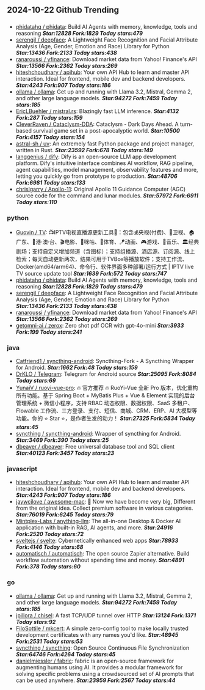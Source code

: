 ## 2024-10-22 Github Trending

### 
* [phidatahq / phidata](https://github.com/phidatahq/phidata): Build AI Agents with memory, knowledge, tools and reasoning ***Star:12828 Fork:1829 Today stars:479***
* [serengil / deepface](https://github.com/serengil/deepface): A Lightweight Face Recognition and Facial Attribute Analysis (Age, Gender, Emotion and Race) Library for Python ***Star:13436 Fork:2133 Today stars:438***
* [ranaroussi / yfinance](https://github.com/ranaroussi/yfinance): Download market data from Yahoo! Finance's API ***Star:13566 Fork:2362 Today stars:269***
* [hiteshchoudhary / apihub](https://github.com/hiteshchoudhary/apihub): Your own API Hub to learn and master API interaction. Ideal for frontend, mobile dev and backend developers. ***Star:4243 Fork:907 Today stars:186***
* [ollama / ollama](https://github.com/ollama/ollama): Get up and running with Llama 3.2, Mistral, Gemma 2, and other large language models. ***Star:94272 Fork:7459 Today stars:185***
* [EricLBuehler / mistral.rs](https://github.com/EricLBuehler/mistral.rs): Blazingly fast LLM inference. ***Star:4132 Fork:287 Today stars:159***
* [CleverRaven / Cataclysm-DDA](https://github.com/CleverRaven/Cataclysm-DDA): Cataclysm - Dark Days Ahead. A turn-based survival game set in a post-apocalyptic world. ***Star:10500 Fork:4157 Today stars:154***
* [astral-sh / uv](https://github.com/astral-sh/uv): An extremely fast Python package and project manager, written in Rust. ***Star:23592 Fork:678 Today stars:149***
* [langgenius / dify](https://github.com/langgenius/dify): Dify is an open-source LLM app development platform. Dify's intuitive interface combines AI workflow, RAG pipeline, agent capabilities, model management, observability features and more, letting you quickly go from prototype to production. ***Star:48706 Fork:6981 Today stars:133***
* [chrislgarry / Apollo-11](https://github.com/chrislgarry/Apollo-11): Original Apollo 11 Guidance Computer (AGC) source code for the command and lunar modules. ***Star:57972 Fork:6911 Today stars:110***

### python
* [Guovin / TV](https://github.com/Guovin/TV): 📺IPTV电视直播源更新工具🚀：包含💰央视(付费)、📡卫视、🏠广东、🌊港·澳·台、🎬电影、🎥咪咕、🏀体育、🪁动画、🎮游戏、🎵音乐、🏛经典剧场；支持自定义增加频道（含图标）；支持组播源、酒店源、订阅源、线上检索；每天自动更新两次，结果可用于TVBox等播放软件；支持工作流、Docker(amd64/arm64)、命令行、软件界面多种部署/运行方式 | IPTV live TV source update tool ***Star:1639 Fork:572 Today stars:747***
* [phidatahq / phidata](https://github.com/phidatahq/phidata): Build AI Agents with memory, knowledge, tools and reasoning ***Star:12828 Fork:1829 Today stars:479***
* [serengil / deepface](https://github.com/serengil/deepface): A Lightweight Face Recognition and Facial Attribute Analysis (Age, Gender, Emotion and Race) Library for Python ***Star:13436 Fork:2133 Today stars:438***
* [ranaroussi / yfinance](https://github.com/ranaroussi/yfinance): Download market data from Yahoo! Finance's API ***Star:13566 Fork:2362 Today stars:269***
* [getomni-ai / zerox](https://github.com/getomni-ai/zerox): Zero shot pdf OCR with gpt-4o-mini ***Star:3933 Fork:199 Today stars:241***

### java
* [Catfriend1 / syncthing-android](https://github.com/Catfriend1/syncthing-android): Syncthing-Fork - A Syncthing Wrapper for Android. ***Star:1662 Fork:48 Today stars:159***
* [DrKLO / Telegram](https://github.com/DrKLO/Telegram): Telegram for Android source ***Star:25095 Fork:8084 Today stars:69***
* [YunaiV / ruoyi-vue-pro](https://github.com/YunaiV/ruoyi-vue-pro): 🔥 官方推荐 🔥 RuoYi-Vue 全新 Pro 版本，优化重构所有功能。基于 Spring Boot + MyBatis Plus + Vue & Element 实现的后台管理系统 + 微信小程序，支持 RBAC 动态权限、数据权限、SaaS 多租户、Flowable 工作流、三方登录、支付、短信、商城、CRM、ERP、AI 大模型等功能。你的 ⭐️ Star ⭐️，是作者生发的动力！ ***Star:27325 Fork:5834 Today stars:45***
* [syncthing / syncthing-android](https://github.com/syncthing/syncthing-android): Wrapper of syncthing for Android. ***Star:3469 Fork:390 Today stars:25***
* [dbeaver / dbeaver](https://github.com/dbeaver/dbeaver): Free universal database tool and SQL client ***Star:40123 Fork:3457 Today stars:23***

### javascript
* [hiteshchoudhary / apihub](https://github.com/hiteshchoudhary/apihub): Your own API Hub to learn and master API interaction. Ideal for frontend, mobile dev and backend developers. ***Star:4243 Fork:907 Today stars:186***
* [jaywcjlove / awesome-mac](https://github.com/jaywcjlove/awesome-mac):  Now we have become very big, Different from the original idea. Collect premium software in various categories. ***Star:76019 Fork:6245 Today stars:79***
* [Mintplex-Labs / anything-llm](https://github.com/Mintplex-Labs/anything-llm): The all-in-one Desktop & Docker AI application with built-in RAG, AI agents, and more. ***Star:24916 Fork:2520 Today stars:72***
* [sveltejs / svelte](https://github.com/sveltejs/svelte): Cybernetically enhanced web apps ***Star:78933 Fork:4146 Today stars:68***
* [automatisch / automatisch](https://github.com/automatisch/automatisch): The open source Zapier alternative. Build workflow automation without spending time and money. ***Star:4891 Fork:378 Today stars:60***

### go
* [ollama / ollama](https://github.com/ollama/ollama): Get up and running with Llama 3.2, Mistral, Gemma 2, and other large language models. ***Star:94272 Fork:7459 Today stars:185***
* [jpillora / chisel](https://github.com/jpillora/chisel): A fast TCP/UDP tunnel over HTTP ***Star:13124 Fork:1371 Today stars:92***
* [FiloSottile / mkcert](https://github.com/FiloSottile/mkcert): A simple zero-config tool to make locally trusted development certificates with any names you'd like. ***Star:48945 Fork:2531 Today stars:53***
* [syncthing / syncthing](https://github.com/syncthing/syncthing): Open Source Continuous File Synchronization ***Star:64746 Fork:4264 Today stars:45***
* [danielmiessler / fabric](https://github.com/danielmiessler/fabric): fabric is an open-source framework for augmenting humans using AI. It provides a modular framework for solving specific problems using a crowdsourced set of AI prompts that can be used anywhere. ***Star:23959 Fork:2567 Today stars:44***
